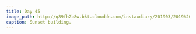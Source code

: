 ```yaml
---
title: Day 45
image_path: http://q89fh2b8w.bkt.clouddn.com/instaxdiary/201903/2019%203%2021.jpg
caption: Sunset building.
---
```


